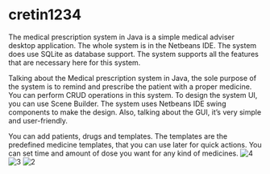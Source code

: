 # cretin1234
The medical prescription system in Java is a simple medical adviser desktop application. The whole system is in the Netbeans IDE. The system does use SQLite as database support. The system supports all the features that are necessary here for this system.

Talking about the Medical prescription system in Java, the sole purpose of the system is to remind and prescribe the patient with a proper medicine. You can perform CRUD operations in this system. To design the system UI, you can use Scene Builder. The system uses Netbeans IDE swing components to make the design. Also, talking about the GUI, it’s very simple and user-friendly.

You can add patients, drugs and templates. The templates are the predefined medicine templates, that you can use later for quick actions. You can set time and amount of dose you want for any kind of medicines.
![4](https://user-images.githubusercontent.com/115893416/196002241-c7208ec5-657b-4b00-8816-d6dd4ac669ff.png)
![3](https://user-images.githubusercontent.com/115893416/196002262-97a83333-dd2b-4c54-a65e-1b9760f74086.png)
![2](https://user-images.githubusercontent.com/115893416/196002272-cf7ef0aa-cd8d-42a5-bf32-198dd13461a8.png)
